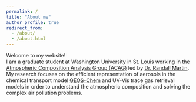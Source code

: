 ```yaml
---
permalink: /
title: "About me"
author_profile: true
redirect_from: 
  - /about/
  - /about.html
---
```


Welcome to my website!\
I am a graduate student at Washington University in St. Louis working in the [Atmospheric Composition Analysis Group (ACAG)](https://sites.wustl.edu/acag/) led by [Dr. Randall Martin](https://engineering.washu.edu/faculty/Randall-Martin.html). My research focuses on the efficient representation of aerosols in the chemical transport model [GEOS-Chem](https://geoschem.github.io/index.html) and  UV-Vis trace gas retrieval models in order to understand the atmospheric composition and solving the complex air pollution problems. 
 
